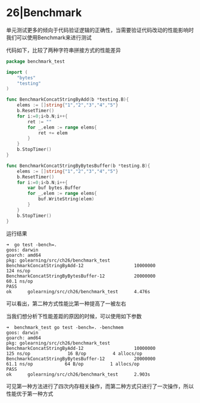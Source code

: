 # 26|Benchmark

单元测试更多的倾向于代码验证逻辑的正确性，当需要验证代码改动的性能影响时我们可以使用Benchmark来进行测试

代码如下，比较了两种字符串拼接方式的性能差异

```go
package benchmark_test

import (
	"bytes"
	"testing"
)

func BenchmarkConcatStringByAdd(b *testing.B){
	elems := []string{"1","2","3","4","5"}
	b.ResetTimer()
	for i:=0;i<b.N;i++{
		ret := ""
		for _,elem := range elems{
			ret += elem
		}
	}
	b.StopTimer()
}

func BenchmarkConcatStringByBytesBuffer(b *testing.B){
	elems := []string{"1","2","3","4","5"}
	b.ResetTimer()
	for i:=0;i<b.N;i++{
		var buf bytes.Buffer
		for _,elem := range elems{
			buf.WriteString(elem)
		}
	}
	b.StopTimer()
}
```

运行结果

```
➜  go test -bench=.
goos: darwin
goarch: amd64
pkg: golearning/src/ch26/benchmark_test
BenchmarkConcatStringByAdd-12                   10000000               124 ns/op
BenchmarkConcatStringByBytesBuffer-12           20000000                60.1 ns/op
PASS
ok      golearning/src/ch26/benchmark_test      4.476s

```

可以看出，第二种方式性能比第一种提高了一被左右

当我们想分析下性能差距的原因的时候，可以使用如下参数

```
➜  benchmark_test go test -bench=. -benchmem
goos: darwin
goarch: amd64
pkg: golearning/src/ch26/benchmark_test
BenchmarkConcatStringByAdd-12                   10000000               125 ns/op              16 B/op          4 allocs/op
BenchmarkConcatStringByBytesBuffer-12           20000000                61.1 ns/op            64 B/op          1 allocs/op
PASS
ok      golearning/src/ch26/benchmark_test      2.903s
```

可见第一种方法进行了四次内存相关操作，而第二种方式只进行了一次操作，所以性能优于第一种方式